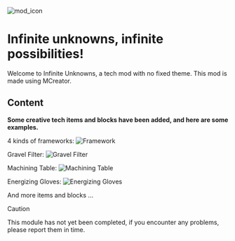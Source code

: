 ![mod_icon](https://cdn.modrinth.com/data/cached_images/3982a4ecfc4b933003ed381a91df3655aa9ea62f.png)
# Infinite unknowns, infinite possibilities!
Welcome to Infinite Unknowns, a tech mod with no fixed theme.
This mod is made using MCreator.
## Content
**Some creative tech items and blocks have been added, and here are some examples.**

4 kinds of frameworks:
![Framework](https://cdn.modrinth.com/data/cached_images/9865b9445800b9979b40fab6640f3bc32945c0b6.png)

Gravel Filter:
![Gravel Filter](https://cdn.modrinth.com/data/cached_images/3c16feb9cb87cc5e6bf7f4b681fec7e6bee3f794.png)

Machining Table:
![Machining Table](https://cdn.modrinth.com/data/cached_images/f75e913ef9bd5d88e3b9953704e8d61443d66a0e.png)

Energizing Gloves:
![Energizing Gloves](https://cdn.modrinth.com/data/cached_images/72d4c10af1420f2f7fcc4adebd2411becc267bf4.png)

And more items and blocks ...

>[!CAUTION]
>This module has not yet been completed, if you encounter any problems, please report them in time.
